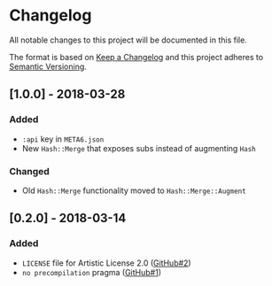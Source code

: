 # Changelog
All notable changes to this project will be documented in this file.

The format is based on [Keep a Changelog](http://keepachangelog.com/en/1.0.0/)
and this project adheres to [Semantic
Versioning](http://semver.org/spec/v2.0.0.html).

## [1.0.0] - 2018-03-28
### Added
- `:api` key in `META6.json`
- New `Hash::Merge` that exposes subs instead of augmenting `Hash`

### Changed
- Old `Hash::Merge` functionality moved to `Hash::Merge::Augment`

## [0.2.0] - 2018-03-14
### Added
- `LICENSE` file for Artistic License 2.0 ([GitHub#2](https://github.com/scriptkitties/p6-Hash-Merge/issues/2))
- `no precompilation` pragma ([GitHub#1](https://github.com/scriptkitties/p6-Hash-Merge/issues/1))
